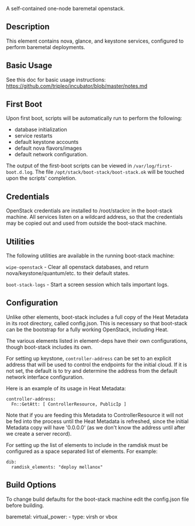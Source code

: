 A self-contained one-node baremetal openstack.

Description
-----------

This element contains nova, glance, and keystone services, configured to perform baremetal deployments.


Basic Usage
-----------

See this doc for basic usage instructions:
  https://github.com/tripleo/incubator/blob/master/notes.md


First Boot
----------

Upon first boot, scripts will be automatically run to perform the following:
- database initialization
- service restarts
- default keystone accounts
- default nova flavors/images
- default network configuration.

The output of the first-boot scripts can be viewed in `/var/log/first-boot.d.log`.
The file `/opt/stack/boot-stack/boot-stack.ok` will be touched upon the scripts' completion.


Credentials
-----------

OpenStack credentials are installed to /root/stackrc in the boot-stack machine.
All services listen on a wildcard address, so that the credentials may be copied out and used from outside the boot-stack machine.


Utilities
---------

The following utilities are available in the running boot-stack machine:

`wipe-openstack` - Clear all openstack databases, and return nova/keystone/quantum/etc. to their default states.

`boot-stack-logs` - Start a screen session which tails important logs.


Configuration
-------------

Unlike other elements, boot-stack includes a full copy of the Heat
Metadata in its root directory, called config.json. This is necessary
so that boot-stack can be the bootstrap for a fully working OpenStack,
including Heat.

The various elements listed in element-deps have their own configurations,
though boot-stack includes its own.

For setting up keystone, `controller-address` can be set to an explicit
address that will be used to control the endpoints for the initial
cloud. If it is not set, the default is to try and determine the address
from the default network interface configuration.

Here is an example of its usage in Heat Metadata:

    controller-address:
      Fn::GetAtt: [ ControllerResource, PublicIp ]

Note that if you are feeding this Metadata to ControllerResource it
will not be fed into the process until the Heat Metadata is refreshed,
since the initial Metadata copy will have '0.0.0.0' (as we don't know
the address until after we create a server record).


For setting up the list of elements to include in the ramdisk must be configured as a space separated list of elements.
For example:

    dib:
      ramdisk_elements: "deploy mellanox"

Build Options
-------------

To change build defaults for the boot-stack machine edit the config.json file before building.

baremetal:
  virtual_power:
    - type: virsh or vbox
